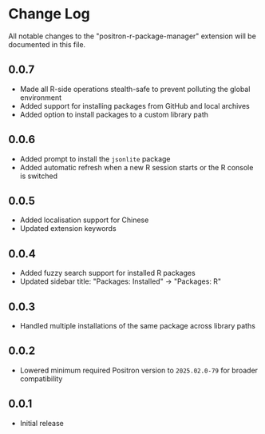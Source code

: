 # Change Log

All notable changes to the "positron-r-package-manager" extension will be documented in this file.

## 0.0.7

- Made all R-side operations stealth-safe to prevent polluting the global environment
- Added support for installing packages from GitHub and local archives
- Added option to install packages to a custom library path

## 0.0.6

- Added prompt to install the `jsonlite` package
- Added automatic refresh when a new R session starts or the R console is switched

## 0.0.5

- Added localisation support for Chinese
- Updated extension keywords

## 0.0.4

- Added fuzzy search support for installed R packages
- Updated sidebar title: "Packages: Installed" → "Packages: R"

## 0.0.3

- Handled multiple installations of the same package across library paths

## 0.0.2

- Lowered minimum required Positron version to `2025.02.0-79` for broader compatibility

## 0.0.1

- Initial release